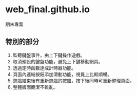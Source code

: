 # web_final.github.io
期末專案
## 特別的部分
<ol>  
<li>監聽鍵盤事件，由上下鍵操作遊戲。</li>  
<li>取消預設的鍵盤功能，避免上下鍵移動網頁。</li>
<li>透過定時函數達成計時器功能。</li>
<li>頁面內連結按鈕添加滑動功能，視覺上比較順暢。</li> 
<li>遊戲結束後有重新遊戲的按鈕，按下後同時可重新整理頁面。</li>  
<li>整體版面簡潔不雜亂。</li>
</ol>
